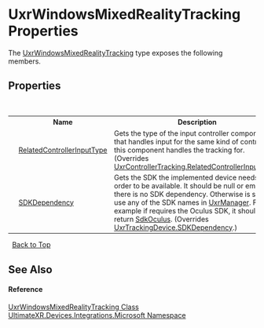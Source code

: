 # UxrWindowsMixedRealityTracking Properties
 

The <a href="T_UltimateXR_Devices_Integrations_Microsoft_UxrWindowsMixedRealityTracking">UxrWindowsMixedRealityTracking</a> type exposes the following members.


## Properties
&nbsp;<table><tr><th></th><th>Name</th><th>Description</th></tr><tr><td>![Public property](media/pubproperty.gif "Public property")</td><td><a href="P_UltimateXR_Devices_Integrations_Microsoft_UxrWindowsMixedRealityTracking_RelatedControllerInputType">RelatedControllerInputType</a></td><td>
Gets the type of the input controller component that handles input for the same kind of controller this component handles the tracking for.
 (Overrides <a href="P_UltimateXR_Devices_UxrControllerTracking_RelatedControllerInputType">UxrControllerTracking.RelatedControllerInputType</a>.)</td></tr><tr><td>![Public property](media/pubproperty.gif "Public property")</td><td><a href="P_UltimateXR_Devices_Integrations_Microsoft_UxrWindowsMixedRealityTracking_SDKDependency">SDKDependency</a></td><td>
Gets the SDK the implemented device needs in order to be available. It should be null or empty if there is no SDK dependency. Otherwise is should use any of the SDK names in <a href="T_UltimateXR_Core_UxrManager">UxrManager</a>. For example if requires the Oculus SDK, it should return <a href="F_UltimateXR_Core_UxrManager_SdkOculus">SdkOculus</a>.
 (Overrides <a href="P_UltimateXR_Devices_UxrTrackingDevice_SDKDependency">UxrTrackingDevice.SDKDependency</a>.)</td></tr></table>&nbsp;
<a href="#uxrwindowsmixedrealitytracking-properties">Back to Top</a>

## See Also


#### Reference
<a href="T_UltimateXR_Devices_Integrations_Microsoft_UxrWindowsMixedRealityTracking">UxrWindowsMixedRealityTracking Class</a><br /><a href="N_UltimateXR_Devices_Integrations_Microsoft">UltimateXR.Devices.Integrations.Microsoft Namespace</a><br />